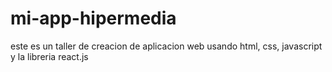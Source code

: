 # mi-app-hipermedia
este es un taller de creacion de aplicacion web usando html, css, javascript y la libreria react.js
